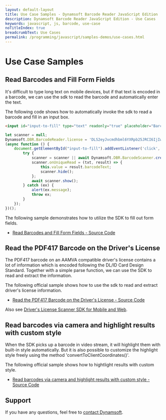 ```yaml
---
layout: default-layout
title: Use Case Samples - Dynamsoft Barcode Reader JavaScript Edition
description: Dynamsoft Barcode Reader JavaScript Edition - Use Cases
keywords: javascript, js, barcode, use-case
noTitleIndex: true
breadcrumbText: Use Cases
permalink: /programming/javascript/samples-demos/use-cases.html
---
```


# Use Case Samples
[]()
## Read Barcodes and Fill Form Fields

It's difficult to type long text on mobile devices, but if that text is encoded in a barcode, we can use the sdk to read the barcode and automatically enter the text.

The following code shows how to automatically invoke the sdk to read a barcode and fill in an input box.

```html
<input id="input-to-fill" type="text" readonly="true" placeholder="Barcode Result">
```

```javascript
let scanner = null;
Dynamsoft.DBR.BarcodeReader.license = 'DLS2eyJvcmdhbml6YXRpb25JRCI6IjIwMDAwMSJ9';
(async function () {
    document.getElementById("input-to-fill").addEventListener('click', async function () {
        try {
            scanner = scanner || await Dynamsoft.DBR.BarcodeScanner.createInstance();
            scanner.onUniqueRead = (txt, result) => {
                this.value = result.barcodeText;
                scanner.hide();
            };
            await scanner.show();
        } catch (ex) {
            alert(ex.message);
            throw ex;
        }
    });
})();
```

The following sample demonstrates how to utilize the SDK to fill out form fields.

* <a target = "_blank" href="https://github.com/Dynamsoft/barcode-reader-javascript-samples/blob/9.x/4.use-case/1.fill-a-form-with-barcode-reading.html">Read Barcodes and Fill Form Fields - Source Code</a>

## Read the PDF417 Barcode on the Driver's License

The PDF417 barcode on an AAMVA compatible driver's license contains a lot of information which is encoded following the DL/ID Card Design Standard. Together with a simple parse function, we can use the SDK to read and extract the information.

The following official sample shows how to use the sdk to read and extract driver's license information.

* <a target = "_blank" href="https://github.com/Dynamsoft/barcode-reader-javascript-samples/blob/9.x/4.use-case/2.read-a-drivers-license.html">Read the PDF417 Barcode on the Driver&apos;s License - Source Code</a>

Also see [Driver's License Scanner SDK for Mobile and Web](https://www.dynamsoft.com/use-cases/driver-license/).

## Read barcodes via camera and highlight results with custom style

When the SDK picks up a barcode in video stream, it will highlight them with built-in style automatically. But it is also possible to customize the highlight style freely using the method 'convertToClientCoordinates()'.

The following official sample shows how to hightlight results with custom style.

* <a target = "_blank" href="https://github.com/Dynamsoft/barcode-reader-javascript-samples/blob/9.x/4.use-case/3.show-result-texts-on-the-video.html">Read barcodes via camera and highlight results with custom style - Source Code</a>

## Support

If you have any questions, feel free to [contact Dynamsoft](https://www.dynamsoft.com/contact/).
